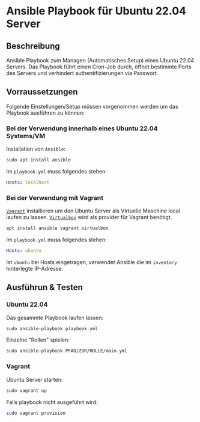 # Ansible Playbook für Ubuntu 22.04 Server

## Beschreibung
Ansible Playbook zum Managen (Automatisches Setup) eines Ubuntu 22.04 Servers. Das Playbook
führt einen Cron-Job durch, öffnet bestimmte Ports des Servers und verhindert authentifizierungen via
Passwort.

## Vorraussetzungen
Folgende Einstellungen/Setup müssen vorgenommen werden um das Playbook ausführen zu können:

### Bei der Verwendung innerhalb eines Ubuntu 22.04 Systems/VM

Installation von `Ansible`:
```bash
sudo apt install ansible
```

Im `playbook.yml` muss folgendes stehen:
```yaml
Hosts: localhost
```

### Bei der Verwendung mit Vagrant

[`Vagrant`](https://www.vagrantup.com/) installieren um den Ubuntu Server als Virtuelle Maschine local laufen zu lassen.
[`Virtualbox`](https://www.virtualbox.org/) wird als provider für Vagrant benötigt.
```bash
apt install ansible vagrant virtualbox
```

Im `playbook.yml` muss folgendes stehen:
```yaml
Hosts: ubuntu
```

Ist `ubuntu` bei Hosts eingetragen, verwendet Ansible
die im `inventory` hinterlegte IP-Adresse.

## Ausführun & Testen

### Ubuntu 22.04
Das gesammte Playbook laufen lassen:
```bash
sudo ansible-playbook playbook.yml
```

Einzelne "Rollen" spielen:
```bash
sudo ansible-playbook PFAD/ZUR/ROLLE/main.yml
```

### Vagrant
Ubuntu Server starten:
```bash
sudo vagrant up
```

Falls playbook nicht ausgeführt wird:
```bash
sudo vagrant provision
```

